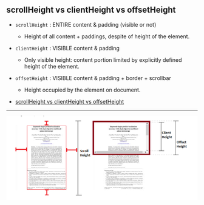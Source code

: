 ## scrollHeight vs clientHeight vs offsetHeight

- `scrollHeight` : ENTIRE content & padding (visible or not)

  - Height of all content + paddings, despite of height of the element.

- `clientHeight` : VISIBLE content & padding

  - Only visible height: content portion limited by explicitly defined height of the element.

- `offsetHeight` : VISIBLE content & padding + border + scrollbar

  - Height occupied by the element on document.

- [scrollHeight vs clientHeight vs offsetHeight](https://stackoverflow.com/questions/22675126/what-is-offsetheight-clientheight-scrollheight)

---

![scrollHeight vs clientHeight vs offsetHeight](./images/height.PNG)
